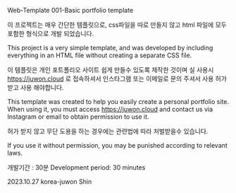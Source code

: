 Web-Template
001-Basic portfolio template



이 프로젝트는 매우 간단한 템플릿으로, css파일을 따로 만들지 않고 html 파일에 모두 포함한 형식으로 개발 되었습니다.

This project is a very simple template, and was developed by including everything in an HTML file without creating a separate CSS file.



이 템플릿은 개인 포트폴리오 사이트 쉽게 만들수 있도록 제작한 것이며 실 사용시 https://juwon.cloud 로 접속하셔서 인스타그램 또는 이메일로 문의 주셔서 사용 허가 받고 사용 해야합니다.

This template was created to help you easily create a personal portfolio site. When using it, you must access https://juwon.cloud and contact us via Instagram or email to obtain permission to use it.



허가 받지 않고 무단 도용을 하는 경우에는 관련법에 따라 처벌받을수 있습니다.

If you use it without permission, you may be punished according to relevant laws.



개발기간 : 30분
Development period: 30 minutes



2023.10.27 korea-juwon Shin

